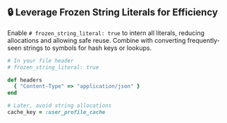 ## 🔒 Leverage Frozen String Literals for Efficiency

Enable `# frozen_string_literal: true` to intern all literals, reducing allocations and allowing safe reuse. Combine with converting frequently-seen strings to symbols for hash keys or lookups.

```ruby
# In your file header
# frozen_string_literal: true

def headers
  { "Content-Type" => "application/json" }
end

# Later, avoid string allocations
cache_key = :user_profile_cache
```
